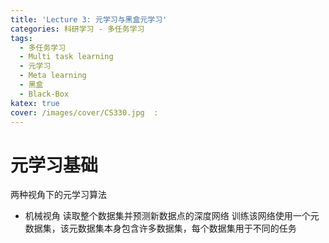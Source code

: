 ```yaml
---
title: 'Lecture 3: 元学习与黑盒元学习'
categories: 科研学习 - 多任务学习
tags:
  - 多任务学习
  - Multi task learning
  - 元学习
  - Meta learning
  - 黑盒
  - Black-Box
katex: true
cover: /images/cover/CS330.jpg  :
---
```


# 元学习基础

两种视角下的元学习算法

- 机械视角
    读取整个数据集并预测新数据点的深度网络
    训练该网络使用一个元数据集，该元数据集本身包含许多数据集，每个数据集用于不同的任务